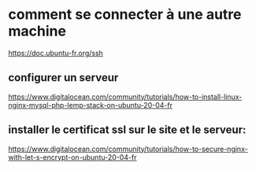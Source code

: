 # comment se connecter à une autre machine

https://doc.ubuntu-fr.org/ssh


## configurer un serveur

https://www.digitalocean.com/community/tutorials/how-to-install-linux-nginx-mysql-php-lemp-stack-on-ubuntu-20-04-fr


## installer le certificat ssl sur le site et le serveur: 

https://www.digitalocean.com/community/tutorials/how-to-secure-nginx-with-let-s-encrypt-on-ubuntu-20-04-fr
